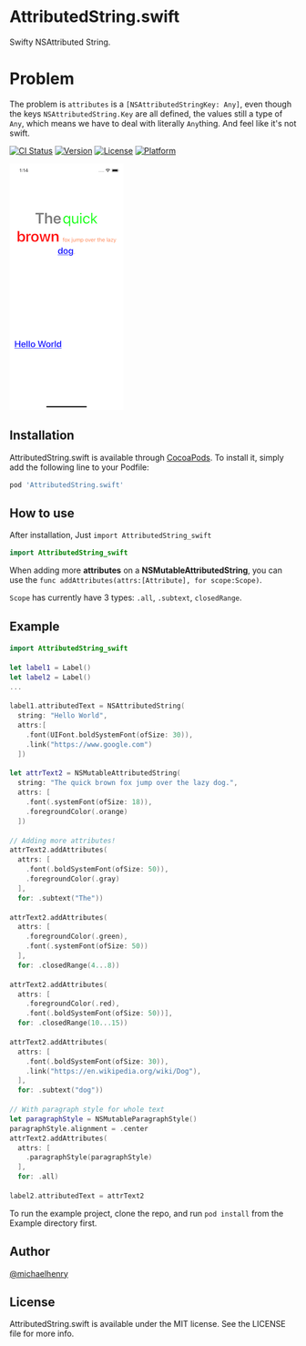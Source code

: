 # AttributedString.swift

Swifty NSAttributed String.


# Problem
The problem is `attributes` is a `[NSAttributedStringKey: Any]`,  even though the keys  `NSAttributedString.Key` are all defined,  the values still a type of `Any`, which means we have to deal with literally `Any`thing. And feel like it's not swift.

[![CI Status](https://img.shields.io/travis/michaelhenry/AttributedString.swift.svg?style=flat)](https://travis-ci.org/michaelhenry/AttributedString.swift)
[![Version](https://img.shields.io/cocoapods/v/AttributedString.swift.svg?style=flat)](https://cocoapods.org/pods/AttributedString.swift)
[![License](https://img.shields.io/cocoapods/l/AttributedString.swift.svg?style=flat)](https://cocoapods.org/pods/AttributedString.swift)
[![Platform](https://img.shields.io/cocoapods/p/AttributedString.swift.svg?style=flat)](https://cocoapods.org/pods/AttributedString.swift)

![Screenshot](images/screenshot.png)


## Installation

AttributedString.swift is available through [CocoaPods](https://cocoapods.org). To install
it, simply add the following line to your Podfile:

```ruby
pod 'AttributedString.swift'
```

## How to use
After installation, Just  `import AttributedString_swift`

```swift
import AttributedString_swift
```

When adding more **attributes** on a **NSMutableAttributedString**, you can use the `func addAttributes(attrs:[Attribute], for scope:Scope)`.

`Scope` has currently have 3 types: `.all`, `.subtext`, `closedRange`. 

## Example

```swift
import AttributedString_swift

let label1 = Label()
let label2 = Label()
...

label1.attributedText = NSAttributedString(
  string: "Hello World", 
  attrs:[
    .font(UIFont.boldSystemFont(ofSize: 30)),
    .link("https://www.google.com")
  ])

let attrText2 = NSMutableAttributedString(
  string: "The quick brown fox jump over the lazy dog.",
  attrs: [
    .font(.systemFont(ofSize: 18)),
    .foregroundColor(.orange)
  ])

// Adding more attributes!
attrText2.addAttributes(
  attrs: [
    .font(.boldSystemFont(ofSize: 50)),
    .foregroundColor(.gray)
  ],
  for: .subtext("The"))

attrText2.addAttributes(
  attrs: [
    .foregroundColor(.green),
    .font(.systemFont(ofSize: 50))
  ],
  for: .closedRange(4...8))

attrText2.addAttributes(
  attrs: [
    .foregroundColor(.red),
    .font(.boldSystemFont(ofSize: 50))],
  for: .closedRange(10...15))

attrText2.addAttributes(
  attrs: [
    .font(.boldSystemFont(ofSize: 30)),
    .link("https://en.wikipedia.org/wiki/Dog"),
  ],
  for: .subtext("dog"))

// With paragraph style for whole text
let paragraphStyle = NSMutableParagraphStyle()
paragraphStyle.alignment = .center
attrText2.addAttributes(
  attrs: [
    .paragraphStyle(paragraphStyle)
  ],
  for: .all)

label2.attributedText = attrText2
```

To run the example project, clone the repo, and run `pod install` from the Example directory first.


## Author

[@michaelhenry](https://github.com/michaelhenry)

## License

AttributedString.swift is available under the MIT license. See the LICENSE file for more info.

